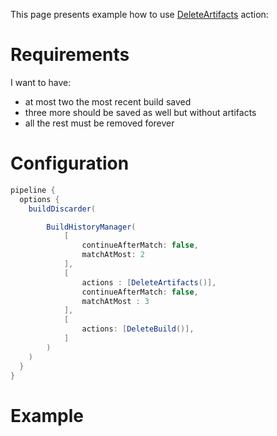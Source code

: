 This page presents example how to use [DeleteArtifacts](https://github.com/jenkinsci/build-history-manager-plugin/blob/master/src/main/java/pl/damianszczepanik/jenkins/buildhistorymanager/model/actions/DeleteArtifactsAction.java) action:

# Requirements
I want to have:
- at most two the most recent build saved
- three more should be saved as well but without artifacts
- all the rest must be removed forever

# Configuration
```groovy
pipeline {
  options {
    buildDiscarder(

        BuildHistoryManager(
            [
                continueAfterMatch: false,
                matchAtMost: 2
            ],
            [
                actions : [DeleteArtifacts()],
                continueAfterMatch: false,
                matchAtMost : 3
            ],
            [
                actions: [DeleteBuild()],
            ]
        )
    )
  }
}
```

# Example
